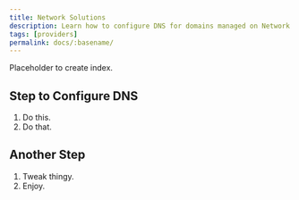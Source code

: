 ```yaml
---
title: Network Solutions
description: Learn how to configure DNS for domains managed on Network Solutions.
tags: [providers]
permalink: docs/:basename/
---
```

Placeholder to create index.
## Step to Configure DNS
1. Do this.
2. Do that.

## Another Step
1. Tweak thingy.
2. Enjoy.
